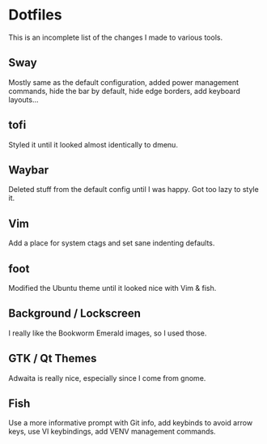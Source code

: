# Dotfiles

This is an incomplete list of the changes I made to various tools.

## Sway

Mostly same as the default configuration, added power management commands, hide the bar by default, hide edge borders, add keyboard layouts...

## tofi

Styled it until it looked almost identically to dmenu.

## Waybar

Deleted stuff from the default config until I was happy. Got too lazy to style it.

## Vim

Add a place for system ctags and set sane indenting defaults.

## foot

Modified the Ubuntu theme until it looked nice with Vim & fish.

## Background / Lockscreen

I really like the Bookworm Emerald images, so I used those.

## GTK / Qt Themes

Adwaita is really nice, especially since I come from gnome.

## Fish

Use a more informative prompt with Git info, add keybinds to avoid arrow keys, use VI keybindings, add VENV management commands.
